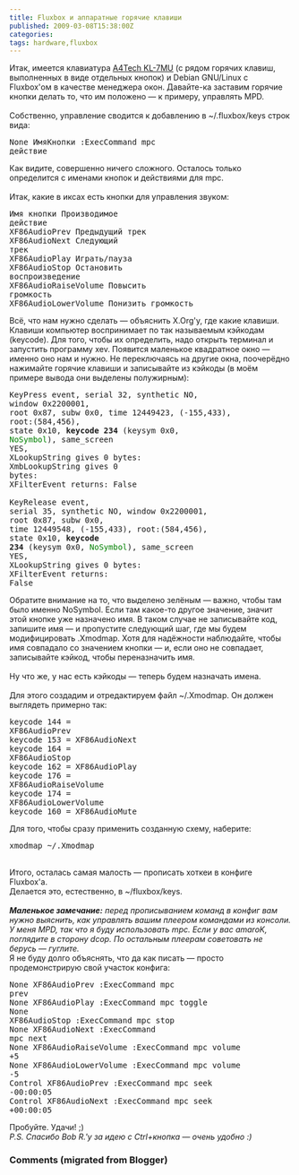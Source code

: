 ```yaml
---
title: Fluxbox и аппаратные горячие клавиши
published: 2009-03-08T15:38:00Z
categories: 
tags: hardware,fluxbox
---
```


Итак, имеется клавиатура <a href="http://www.a4tech.com/ENNEW/product.asp?cid=2&scid=101&id=279">A4Tech KL-7MU</a> (с рядом горячих клавиш, выполненных в виде отдельных кнопок) и Debian GNU/Linux с Fluxbox'ом в качестве менеджера окон. Давайте-ка заставим горячие кнопки делать то, что им положено — к примеру, управлять MPD.<br /><a name='more'></a><br />Собственно, управление сводится к добавлению в ~/.fluxbox/keys строк вида:<br /><pre class="code">None      ИмяКнопки      :ExecCommand mpc действие</pre>Как видите, совершенно ничего сложного. Осталось только определится с именами кнопок и действиями для mpc.<br /><br />Итак, какие в иксах есть кнопки для управления звуком:<br /><pre class="code">Имя кнопки             Производимое действие<br />XF86AudioPrev          Предыдущий трек<br />XF86AudioNext          Следующий трек<br />XF86AudioPlay          Играть/пауза<br />XF86AudioStop          Остановить воспроизведение<br />XF86AudioRaiseVolume   Повысить громкость<br />XF86AudioLowerVolume   Понизить громкость</pre>Всё, что нам нужно сделать — объяснить X.Org'у, где какие клавиши. Клавиши компьютер воспринимает по так называемым кэйкодам (keycode). Для того, чтобы их определить, надо открыть терминал и запустить программу xev. Появится маленькое квадратное окно — именно оно нам и нужно. Не переключаясь на другие окна, поочерёдно нажимайте горячие клавиши и записывайте из кэйкоды (в моём примере вывода они выделены полужирным):<pre class="code">KeyPress event, serial 32, synthetic NO, window 0x2200001,<br />root 0x87, subw 0x0, time 12449423, (-155,433), root:(584,456),<br />state 0x10, <b>keycode 234</b> (keysym 0x0, <font color="green">NoSymbol</font>), same_screen YES,<br />XLookupString gives 0 bytes: <br />XmbLookupString gives 0 bytes: <br />XFilterEvent returns: False<br /><br />KeyRelease event, serial 35, synthetic NO, window 0x2200001,<br />root 0x87, subw 0x0, time 12449548, (-155,433), root:(584,456),<br />state 0x10, <b>keycode 234</b> (keysym 0x0, <font color="green">NoSymbol</font>), same_screen YES,<br />XLookupString gives 0 bytes: <br />XFilterEvent returns: False</pre>Обратите внимание на то, что выделено зелёным — важно, чтобы там было именно NoSymbol. Если там какое-то другое значение, значит этой кнопке уже назначено имя. В таком случае не записывайте код, запишите имя — и пропустите следующий шаг, где мы будем модифицировать .Xmodmap. Хотя для надёжности наблюдайте, чтобы имя совпадало со значением кнопки — и, если оно не совпадает, записывайте кэйкод, чтобы переназначить имя.<br /><br />Ну что же, у нас есть кэйкоды — теперь будем назначать имена.<br /><br />Для этого создадим и отредактируем файл ~/.Xmodmap. Он должен выглядеть примерно так:<pre class="code">keycode 144 = XF86AudioPrev<br />keycode 153 = XF86AudioNext<br />keycode 164 = XF86AudioStop<br />keycode 162 = XF86AudioPlay<br />keycode 176 = XF86AudioRaiseVolume<br />keycode 174 = XF86AudioLowerVolume<br />keycode 160 = XF86AudioMute</pre>Для того, чтобы сразу применить созданную схему, наберите:<pre class="code">xmodmap ~/.Xmodmap</pre><br />Итого, осталась самая малость — прописать хоткеи в конфиге Fluxbox'а.<br />Делается это, естественно, в ~/fluxbox/keys.<br /><br /><i><b>Маленькое замечание:</b> перед прописыванием команд в конфиг вам нужно выяснить, как управлять вашим плеером командами из консоли. У меня MPD, так что я буду использовать mpc. Если у вас amaroK, поглядите в сторону dcop. По остальным плеерам советовать не берусь — гуглите.</i><br />Я не буду долго объяснять, что да как писать — просто продемонстрирую свой участок конфига:<br /><pre class="code">None    XF86AudioPrev        :ExecCommand mpc prev<br />None    XF86AudioPlay        :ExecCommand mpc toggle<br />None    XF86AudioStop        :ExecCommand mpc stop<br />None    XF86AudioNext        :ExecCommand mpc next<br />None    XF86AudioRaiseVolume :ExecCommand mpc volume +5<br />None    XF86AudioLowerVolume :ExecCommand mpc volume -5<br />Control XF86AudioPrev        :ExecCommand mpc seek -00:00:05<br />Control XF86AudioNext        :ExecCommand mpc seek +00:00:05</pre>Пробуйте. Удачи! ;)<br /><i>P.S. Спасибо Bob R.'у за идею с Ctrl+кнопка — очень удобно :)</i>

<h3 id='hakyll-convert-comments-title'>Comments (migrated from Blogger)</h3>


